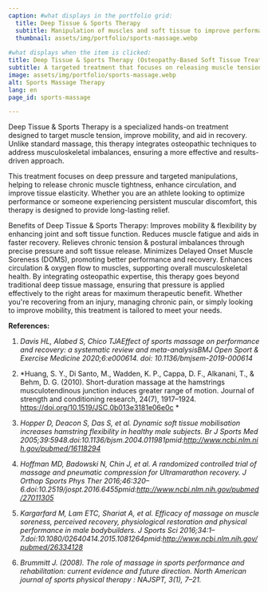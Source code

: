 ```yaml
---
caption: #what displays in the portfolio grid:
  title: Deep Tissue & Sports Therapy
  subtitle: Manipulation of muscles and soft tissue to improve performance and recovery
  thumbnail: assets/img/portfolio/sports-massage.webp
  
#what displays when the item is clicked:
title: Deep Tissue & Sports Therapy (Osteopathy-Based Soft Tissue Treatment)
subtitle: A targeted treatment that focuses on releasing muscle tension, improving circulation, and reducing pain. Unlike traditional massage, this approach integrates osteopathic techniques to address the root causes of discomfort, making it ideal for athletes, active individuals, and those experiencing chronic tension.
image: assets/img/portfolio/sports-massage.webp
alt: Sports Massage Therapy
lang: en
page_id: sports-massage

---
```

Deep Tissue & Sports Therapy is a specialized hands-on treatment designed to target muscle tension, improve mobility, and aid in recovery. Unlike standard massage, this therapy integrates osteopathic techniques to address musculoskeletal imbalances, ensuring a more effective and results-driven approach.

This treatment focuses on deep pressure and targeted manipulations, helping to release chronic muscle tightness, enhance circulation, and improve tissue elasticity. Whether you are an athlete looking to optimize performance or someone experiencing persistent muscular discomfort, this therapy is designed to provide long-lasting relief.

Benefits of Deep Tissue & Sports Therapy:
Improves mobility & flexibility by enhancing joint and soft tissue function.
Reduces muscle fatigue and aids in faster recovery.
Relieves chronic tension & postural imbalances through precise pressure and soft tissue release.
Minimizes Delayed Onset Muscle Soreness (DOMS), promoting better performance and recovery.
Enhances circulation & oxygen flow to muscles, supporting overall musculoskeletal health.
By integrating osteopathic expertise, this therapy goes beyond traditional deep tissue massage, ensuring that pressure is applied effectively to the right areas for maximum therapeutic benefit. Whether you're recovering from an injury, managing chronic pain, or simply looking to improve mobility, this treatment is tailored to meet your needs.
 
 
**References:**
1. *Davis HL, Alabed S, Chico TJAEffect of sports massage on performance and recovery: a systematic review and meta-analysisBMJ Open Sport & Exercise Medicine 2020;6:e000614. doi: 10.1136/bmjsem-2019-000614*

2. *Huang, S. Y., Di Santo, M., Wadden, K. P., Cappa, D. F., Alkanani, T., & Behm, D. G. (2010). Short-duration massage at the hamstrings musculotendinous junction induces greater range of motion. Journal of strength and conditioning research, 24(7), 1917–1924. https://doi.org/10.1519/JSC.0b013e3181e06e0c  *

3. *Hopper D, Deacon S, Das S, et al. Dynamic soft tissue mobilisation increases hamstring flexibility in healthy male subjects. Br J Sports Med 2005;39:5948.doi:10.1136/bjsm.2004.011981pmid:http://www.ncbi.nlm.nih.gov/pubmed/16118294*  

4. *Hoffman MD, Badowski N, Chin J, et al. A randomized controlled trial of massage and pneumatic compression for Ultramarathon recovery. J Orthop Sports Phys Ther 2016;46:320–6.doi:10.2519/jospt.2016.6455pmid:http://www.ncbi.nlm.nih.gov/pubmed/27011305*  

5. *Kargarfard M, Lam ETC, Shariat A, et al. Efficacy of massage on muscle soreness, perceived recovery, physiological restoration and physical performance in male bodybuilders. J Sports Sci 2016;34:1–7.doi:10.1080/02640414.2015.1081264pmid:http://www.ncbi.nlm.nih.gov/pubmed/26334128*  

6. *Brummitt J. (2008). The role of massage in sports performance and rehabilitation: current evidence and future direction. North American journal of sports physical therapy : NAJSPT, 3(1), 7–21.*  
